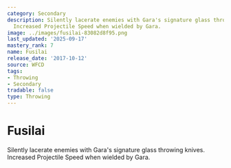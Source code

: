 ```yaml
---
category: Secondary
description: Silently lacerate enemies with Gara's signature glass throwing knives.
  Increased Projectile Speed when wielded by Gara.
image: ../images/fusilai-83082d8f95.png
last_updated: '2025-09-17'
mastery_rank: 7
name: Fusilai
release_date: '2017-10-12'
source: WFCD
tags:
- Throwing
- Secondary
tradable: false
type: Throwing
---
```


# Fusilai

Silently lacerate enemies with Gara's signature glass throwing knives. Increased Projectile Speed when wielded by Gara.

